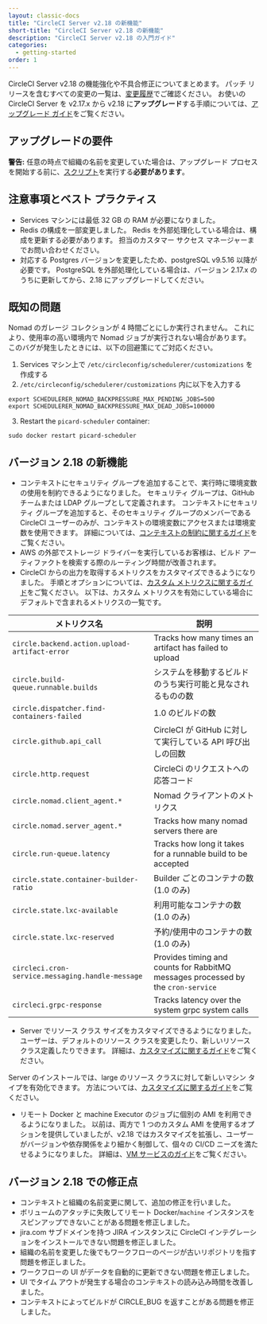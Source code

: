 ```yaml
---
layout: classic-docs
title: "CircleCI Server v2.18 の新機能"
short-title: "CircleCI Server v2.18 の新機能"
description: "CircleCI Server v2.18 の入門ガイド"
categories:
  - getting-started
order: 1
---
```


CircleCI Server v2.18 の機能強化や不具合修正についてまとめます。 パッチ リリースを含むすべての変更の一覧は、[変更履歴](https://circleci.com/ja/server/changelog)でご確認ください。 お使いの CircleCI Server を v2.17.x から v2.18 に**アップグレード**する手順については、[アップグレード ガイド](https://circleci.com/ja/docs/2.0/updating-server/#section=server-administration)をご覧ください。

## アップグレードの要件

<div class="alert alert-warning" role="alert">
<b>警告:</b> 任意の時点で組織の名前を変更していた場合は、アップグレード プロセスを開始する前に、<a href="https://circleci.com/ja/docs/2.0/updating-server/#org-rename-script">スクリプト</a>を実行する<b>必要があります</b>。
</div>

## 注意事項とベスト プラクティス

* Services マシンには最低 32 GB の RAM が必要になりました。
* Redis の構成を一部変更しました。 Redis を外部処理化している場合は、構成を更新する必要があります。 担当のカスタマー サクセス マネージャーまでお問い合わせください。
* 対応する Postgres バージョンを変更したため、postgreSQL v9.5.16 以降が必要です。 PostgreSQL を外部処理化している場合は、バージョン 2.17.x のうちに更新してから、2.18 にアップグレードしてください。

## 既知の問題

Nomad のガレージ コレクションが 4 時間ごとにしか実行されません。 これにより、使用率の高い環境内で Nomad ジョブが実行されない場合があります。 このバグが発生したときには、以下の回避策にてご対応ください。

1. Services マシン上で `/etc/circleconfig/schedulerer/customizations` を作成する
2. `/etc/circleconfig/schedulerer/customizations` 内に以下を入力する

```shell
export SCHEDULERER_NOMAD_BACKPRESSURE_MAX_PENDING_JOBS=500
export SCHEDULERER_NOMAD_BACKPRESSURE_MAX_DEAD_JOBS=100000
```
3. Restart the `picard-scheduler` container:

```shell
sudo docker restart picard-scheduler
```

## バージョン 2.18 の新機能

* コンテキストにセキュリティ グループを追加することで、実行時に環境変数の使用を制約できるようになりました。 セキュリティ グループは、GitHub チームまたは LDAP グループとして定義されます。 コンテキストにセキュリティ グループを追加すると、そのセキュリティ グループのメンバーである CircleCI ユーザーのみが、コンテキストの環境変数にアクセスまたは環境変数を使用できます。 詳細については、[コンテキストの制約に関するガイド](https://circleci.com/ja/docs/2.0/contexts/#コンテキストの制約)をご覧ください。
* AWS の外部でストレージ ドライバーを実行しているお客様は、ビルド アーティファクトを検索する際のルーティング時間が改善されます。
* CircleCI からの出力を取得するメトリクスをカスタマイズできるようになりました。 手順とオプションについては、[カスタム メトリクスに関するガイド](https://circleci.com/ja/docs/2.0/monitoring/#カスタム-メトリクス)をご覧ください。 以下は、カスタム メトリクスを有効にしている場合にデフォルトで含まれるメトリクスの一覧です。


| メトリクス名                                           | 説明                                                                               |
| ------------------------------------------------ | -------------------------------------------------------------------------------- |
| `circle.backend.action.upload-artifact-error`    | Tracks how many times an artifact has failed to upload                           |
| `circle.build-queue.runnable.builds`             | システムを移動するビルドのうち実行可能と見なされるものの数                                                    |
| `circle.dispatcher.find-containers-failed`       | 1.0 のビルドの数                                                                       |
| `circle.github.api_call`                         | CircleCI が GitHub に対して実行している API 呼び出しの回数                                         |
| `circle.http.request`                            | CircleCi のリクエストへの応答コード                                                           |
| `circle.nomad.client_agent.*`                    | Nomad クライアントのメトリクス                                                               |
| `circle.nomad.server_agent.*`                    | Tracks how many nomad servers there are                                          |
| `circle.run-queue.latency`                       | Tracks how long it takes for a runnable build to be accepted                     |
| `circle.state.container-builder-ratio`           | Builder ごとのコンテナの数 (1.0 のみ)                                                       |
| `circle.state.lxc-available`                     | 利用可能なコンテナの数 (1.0 のみ)                                                             |
| `circle.state.lxc-reserved`                      | 予約/使用中のコンテナの数 (1.0 のみ)                                                           |
| `circleci.cron-service.messaging.handle-message` | Provides timing and counts for RabbitMQ messages processed by the `cron-service` |
| `circleci.grpc-response`                         | Tracks latency over the system grpc system calls                                 |

* Server でリソース クラス サイズをカスタマイズできるようになりました。 ユーザーは、デフォルトのリソース クラスを変更したり、新しいリソース クラス定義したりできます。 詳細は、[カスタマイズに関するガイド](https://circleci.com/ja/docs/2.0/customizations/#resource-classes)をご覧ください。

Server のインストールでは、large のリソース クラスに対して新しいマシン タイプを有効化できます。  方法については、[カスタマイズに関するガイド](https://circleci.com/ja/docs/2.0/customizations/#enable-the-large-resource-class-for-machine-executor)をご覧ください。

* リモート Docker と machine Executor のジョブに個別の AMI を利用できるようになりました。 以前は、両方で 1 つのカスタム AMI を使用するオプションを提供していましたが、v2.18 ではカスタマイズを拡張し、ユーザーがバージョンや依存関係をより細かく制御して、個々の CI/CD ニーズを満たせるようになりました。 詳細は、[VM サービスのガイド](https://circleci.com/ja/docs/2.0/vm-service/#section=server-administration)をご覧ください。

## バージョン 2.18 での修正点

* コンテキストと組織の名前変更に関して、追加の修正を行いました。
* ボリュームのアタッチに失敗してリモート Docker/`machine` インスタンスをスピンアップできないことがある問題を修正しました。
* jira.com サブドメインを持つ JIRA インスタンスに CircleCI インテグレーションをインストールできない問題を修正しました。
* 組織の名前を変更した後でもワークフローのページが古いリポジトリを指す問題を修正しました。
* ワークフローの UI がデータを自動的に更新できない問題を修正しました。
* UI でタイム アウトが発生する場合のコンテキストの読み込み時間を改善しました。
* コンテキストによってビルドが CIRCLE_BUG を返すことがある問題を修正しました。
